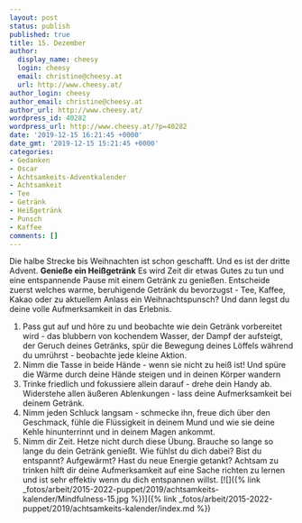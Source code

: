```yaml
---
layout: post
status: publish
published: true
title: 15. Dezember
author:
  display_name: cheesy
  login: cheesy
  email: christine@cheesy.at
  url: http://www.cheesy.at/
author_login: cheesy
author_email: christine@cheesy.at
author_url: http://www.cheesy.at/
wordpress_id: 40282
wordpress_url: http://www.cheesy.at/?p=40282
date: '2019-12-15 16:21:45 +0000'
date_gmt: '2019-12-15 15:21:45 +0000'
categories:
- Gedanken
- Oscar
- Achtsamkeits-Adventkalender
- Achtsamkeit
- Tee
- Getränk
- Heißgetränk
- Punsch
- Kaffee
comments: []
---
```

Die halbe Strecke bis Weihnachten ist schon geschafft. Und es ist der dritte Advent.
**Genieße ein Heißgetränk**
Es wird Zeit dir etwas Gutes zu tun und eine entspannende Pause mit einem Getränk zu genießen. Entscheide zuerst welches warme, beruhigende Getränk du bevorzugst - Tee, Kaffee, Kakao oder zu aktuellem Anlass ein Weihnachtspunsch? Und dann legst du deine volle Aufmerksamkeit in das Erlebnis.
1) Pass gut auf und höre zu und beobachte wie dein Getränk vorbereitet wird - das blubbern von kochendem Wasser, der Dampf der aufsteigt, der Geruch deines Getränks, spür die Bewegung deines Löffels während du umrührst - beobachte jede kleine Aktion.
2) Nimm die Tasse in beide Hände - wenn sie nicht zu heiß ist! Und spüre die Wärme durch deine Hände steigen und in deinen Körper wandern
3) Trinke friedlich und fokussiere allein darauf - drehe dein Handy ab. Widerstehe allen äußeren Ablenkungen - lass deine Aufmerksamkeit bei deinem Getränk.
4) Nimm jeden Schluck langsam - schmecke ihn, freue dich über den Geschmack, fühle die Flüssigkeit in deinem Mund und wie sie deine Kehle hinunterrinnt und in deinem Magen ankommt.
5) Nimm dir Zeit. Hetze nicht durch diese Übung. Brauche so lange so lange du dein Getränk genießt. Wie fühlst du dich dabei? Bist du entspannt? Aufgewärmt? Hast du neue Energie getankt?
Achtsam zu trinken hilft dir deine Aufmerksamkeit auf eine Sache richten zu lernen und ist sehr effektiv wenn du dich entspannen willst.
[![]({% link _fotos/arbeit/2015-2022-puppet/2019/achtsamkeits-kalender/Mindfulness-15.jpg %})]({% link _fotos/arbeit/2015-2022-puppet/2019/achtsamkeits-kalender/index.md %})
